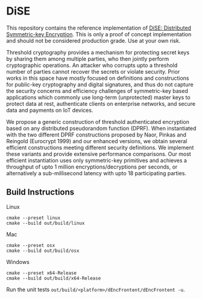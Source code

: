 # DiSE

This repository contains the reference implementation of [DiSE: Distributed Symmetric-key Encryption](https://eprint.iacr.org/2018/727). This is only a proof of concept implementation and should not be considered production grade. Use at your own risk. 

Threshold cryptography provides a mechanism for protecting secret keys by sharing them among multiple parties, who then jointly perform cryptographic operations. An attacker who corrupts upto a threshold number of parties cannot recover the secrets or violate security. Prior works in this space have mostly focused on definitions and constructions for public-key cryptography and digital signatures, and thus do not capture the security concerns and efficiency challenges of symmetric-key based applications which commonly use long-term (unprotected) master keys to protect data at rest, authenticate clients on enterprise networks, and secure data and payments on IoT devices.

We propose a generic construction of threshold authenticated encryption based on any distributed pseudorandom function (DPRF). When instantiated with the two different DPRF constructions proposed by Naor, Pinkas and Reingold (Eurocrypt 1999) and our enhanced versions, we obtain several efficient constructions meeting different security definitions. We implement these variants and provide extensive performance comparisons. Our most efficient instantiation uses only symmetric-key primitives and achieves a throughput of upto 1 million encryptions/decryptions per seconds, or alternatively a sub-millisecond latency with upto 18 participating parties.


## Build Instructions

Linux
```
cmake --preset linux
cmake --build out/build/linux
```

Mac
```
cmake --preset osx
cmake --build out/build/osx
```

Windows
```
cmake --preset x64-Release
cmake --build out/build/x64-Release
```

Run the unit tests `out/build/<platform>/dEncFrontent/dEncFrontent -u`.
